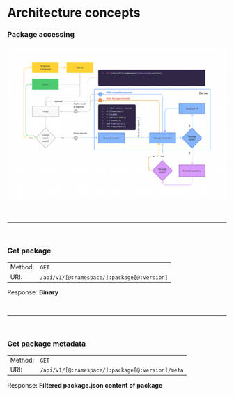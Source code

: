 # Architecture concepts

### Package accessing

[![Package Accessing](./images/packageAccessing.jpg)](./images/packageAccessing.jpg)

<br />

----

<br />

### Get package

|||
|----|----|
|Method:|`GET`|
|URI:|`/api/v1/[@:namespace/]:package[@:version]`|

Response: **Binary**

<br />

----

<br />

### Get package metadata 

|||
|----|----|
|Method:|`GET`|
|URI:|`/api/v1/[@:namespace/]:package[@:version]/meta`|

Response: **Filtered package.json content of package**